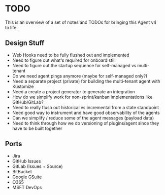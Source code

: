 # TODO

This is an overview of a set of notes and TODOs for bringing this Agent v4 to life.

## Design Stuff

- Web Hooks need to be fully flushed out and implemented
- Need to figure out what's required for onboard still
- Need to figure out the startup sequence for self-managed vs multi-tenant
- Do we need agent pings anymore (maybe for self-managed only?)
- Need a separate project (private) for building the multi-tenant agent with Kustomize
- Need a create a project generator to generate an integration
- How do we simplify work for non-sprint/kanban implementations like GitHub/GitLab?
- Need to really flush out historical vs incremental from a state standpoint
- Need good way to instrument and have good observability of the agents
- Can we simplify / reduce some of the agent messages (payload data)
- Need to think through how we do versioning of plugins/agent since they have to be built together


## Ports

- Jira
- GitHub Issues
- GitLab (Issues + Source)
- BitBucket
- Google GSuite
- O365
- MSFT DevOps
